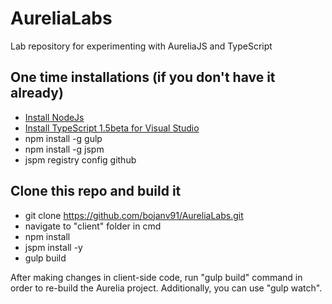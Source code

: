 # AureliaLabs
Lab repository for experimenting with AureliaJS and TypeScript

## One time installations (if you don't have it already)

- [Install NodeJs](https://nodejs.org/download/)
- [Install TypeScript 1.5beta for Visual Studio](http://www.typescriptlang.org/#Download)
- npm install -g gulp
- npm install -g jspm
- jspm registry config github 

## Clone this repo and build it

- git clone https://github.com/bojanv91/AureliaLabs.git
- navigate to "client" folder in cmd
- npm install
- jspm install -y
- gulp build

After making changes in client-side code, run "gulp build" command in order to re-build the Aurelia project. Additionally, you can use "gulp watch".
